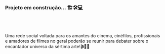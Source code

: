 <h3>Projeto em construção... 🏗️🛠️💻</h3>
</br>
</br>
</br>
Uma rede social voltada para os amantes do cinema, cinéfilos, profissionais e amadores de filmes no geral poderão se reunir para debater sobre o encantador universo da sértima arte!🎬🍿🥤
